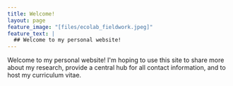 ```yaml
---
title: Welcome! 
layout: page
feature_image: "[files/ecolab_fieldwork.jpeg]"
feature_text: |
  ## Welcome to my personal website!
---
```


Welcome to my personal website! I'm hoping to use this site to share more about my research, provide a central hub for all contact information, and to host my curriculum vitae.
